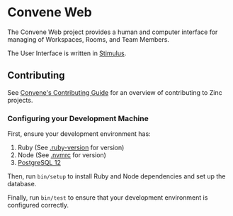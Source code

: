 # Convene Web

The Convene Web project provides a human and computer interface for managing of Workspaces, Rooms, and Team Members.

The User Interface is written in [Stimulus](https://stimulusjs.org/).

## Contributing

See [Convene's Contributing Guide](../CONTRIBUTING.md) for an overview of contributing to Zinc projects.

### Configuring your Development Machine

First, ensure your development environment has:
1. Ruby (See [.ruby-version](./.ruby-version) for version)
1. Node (See [.nvmrc](./.nvmrc) for version)
1. [PostgreSQL 12](https://www.postgresql.org/download/)

Then, run `bin/setup` to install Ruby and Node dependencies and set up the database.

Finally, run `bin/test` to ensure that your development environment is configured correctly.